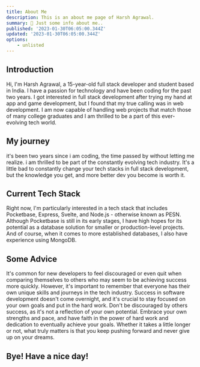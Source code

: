```yaml
---
title: About Me
description: This is an about me page of Harsh Agrawal.
summary: 👋 Just some info about me..
published: '2023-01-30T06:05:00.344Z'
updated: '2023-01-30T06:05:00.344Z'
options: 
    - unlisted
---
```


<script lang="ts">
  import Profile from '$custom/profile.svelte'
</script>

<Profile bio="Life is a Journey"/>

## Introduction
Hi, I'm Harsh Agrawal, a 15-year-old full stack developer and student based in India. I have a passion for technology and have been coding for the past two years. I got interested in full stack development after trying my hand at app and game development, but I found that my true calling was in web development. I am now capable of handling web projects that match those of many college graduates and I am thrilled to be a part of this ever-evolving tech world.

## My journey
it's been two years since i am coding, the time passed by without letting me realize.
i am thrilled to be part of the constantly evolving tech industry. It's a little bad to constantly change your tech stacks in full stack development, but the knowledge you get, and more better dev you become is worth it.

## Current Tech Stack
Right now, I'm particularly interested in a tech stack that includes Pocketbase, Express, Svelte, and Node.js - otherwise known as PESN. Although Pocketbase is still in its early stages, I have high hopes for its potential as a database solution for smaller or production-level projects. And of course, when it comes to more established databases, I also have experience using MongoDB.

## Some Advice
It's common for new developers to feel discouraged or even quit when comparing themselves to others who may seem to be achieving success more quickly. However, it's important to remember that everyone has their own unique skills and journeys in the tech industry. Success in software development doesn't come overnight, and it's crucial to stay focused on your own goals and put in the hard work. Don't be discouraged by others success, as it's not a reflection of your own potential. Embrace your own strengths and pace, and have faith in the power of hard work and dedication to eventually achieve your goals. Whether it takes a little longer or not, what truly matters is that you keep pushing forward and never give up on your dreams.

## Bye! Have a nice day!
